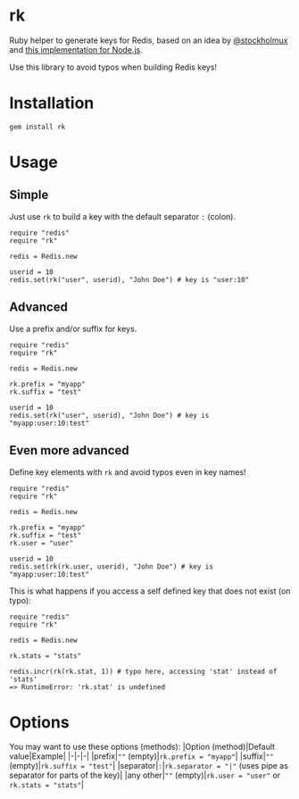 # rk
Ruby helper to generate keys for Redis, based on an idea by [@stockholmux](https://twitter.com/stockholmux) and [this implementation for Node.js](https://github.com/FGRibreau/rk).

Use this library to avoid typos when building Redis keys!

# Installation
```
gem install rk
```

# Usage
## Simple
Just use ```rk``` to build a key with the default separator ```:``` (colon).

```
require "redis"
require "rk"

redis = Redis.new

userid = 10
redis.set(rk("user", userid), "John Doe") # key is "user:10"
```

## Advanced
Use a prefix and/or suffix for keys.

```
require "redis"
require "rk"

redis = Redis.new

rk.prefix = "myapp"
rk.suffix = "test"

userid = 10
redis.set(rk("user", userid), "John Doe") # key is "myapp:user:10:test"
```

## Even more advanced
Define key elements with ```rk``` and avoid typos even in key names!

```
require "redis"
require "rk"

redis = Redis.new

rk.prefix = "myapp"
rk.suffix = "test"
rk.user = "user"

userid = 10
redis.set(rk(rk.user, userid), "John Doe") # key is "myapp:user:10:test"
```

This is what happens if you access a self defined key that does not exist (on typo):
```
require "redis"
require "rk"

redis = Redis.new

rk.stats = "stats"

redis.incr(rk(rk.stat, 1)) # typo here, accessing 'stat' instead of 'stats'
=> RuntimeError: 'rk.stat' is undefined
```

# Options
You may want to use these options (methods):
|Option (method)|Default value|Example|
|-|-|-|
|prefix|`""` (empty)|`rk.prefix = "myapp"`|
|suffix|`""` (empty)|`rk.suffix = "test"`|
|separator|`:`|`rk.separator = "|"` (uses pipe as separator for parts of the key)|
|any other|`""` (empty)|`rk.user = "user"` or `rk.stats = "stats"`|

